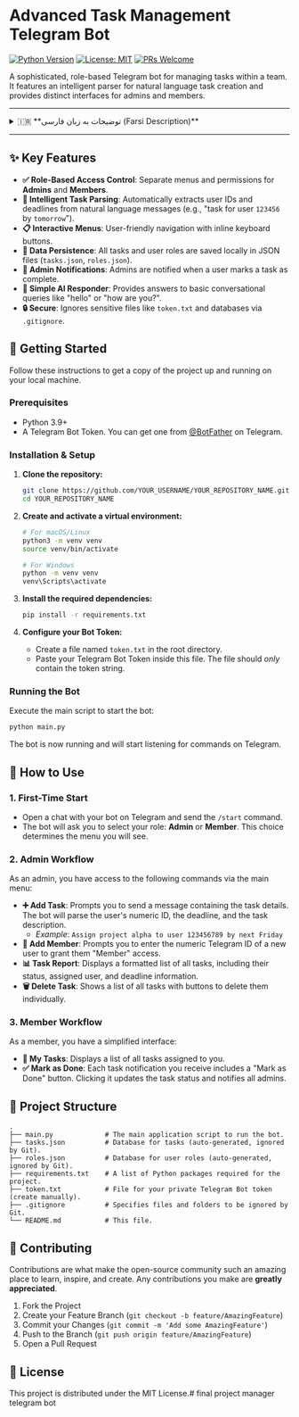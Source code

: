 # Advanced Task Management Telegram Bot

[![Python Version](https://img.shields.io/badge/Python-3.9+-blue.svg)](https://www.python.org/downloads/)
[![License: MIT](https://img.shields.io/badge/License-MIT-yellow.svg)](https://opensource.org/licenses/MIT)
[![PRs Welcome](https://img.shields.io/badge/PRs-welcome-brightgreen.svg)](CONTRIBUTING.md)

A sophisticated, role-based Telegram bot for managing tasks within a team. It features an intelligent parser for natural language task creation and provides distinct interfaces for admins and members.

---

<details>
<summary>🇮🇷 **توضیحات به زبان فارسی (Farsi Description)**</summary>

این پروژه یک ربات تلگرام پیشرفته برای مدیریت وظایف است که بر اساس نقش کاربران (مدیر و عضو) عمل می‌کند. مدیران می‌توانند برای اعضا وظیفه تعریف کنند، اعضای جدید اضافه کنند و گزارش عملکرد بگیرند. ربات به صورت هوشمند متن پیام را برای استخراج آیدی کاربر و مهلت انجام وظیفه تحلیل می‌کند. اعضا نیز می‌توانند لیست وظایف خود را مشاهده و آن‌ها را به‌عنوان "انجام شده" علامت‌گذاری کنند.

</details>

---

## ✨ Key Features

-   **✅ Role-Based Access Control**: Separate menus and permissions for **Admins** and **Members**.
-   **🤖 Intelligent Task Parsing**: Automatically extracts user IDs and deadlines from natural language messages (e.g., "task for user `123456` by `tomorrow`").
-   **📋 Interactive Menus**: User-friendly navigation with inline keyboard buttons.
-   **💾 Data Persistence**: All tasks and user roles are saved locally in JSON files (`tasks.json`, `roles.json`).
-   **🔔 Admin Notifications**: Admins are notified when a user marks a task as complete.
-   **💬 Simple AI Responder**: Provides answers to basic conversational queries like "hello" or "how are you?".
-   **🔒 Secure**: Ignores sensitive files like `token.txt` and databases via `.gitignore`.

## 🚀 Getting Started

Follow these instructions to get a copy of the project up and running on your local machine.

### Prerequisites

-   Python 3.9+
-   A Telegram Bot Token. You can get one from [@BotFather](https://t.me/BotFather) on Telegram.

### Installation & Setup

1.  **Clone the repository:**
    ```sh
    git clone https://github.com/YOUR_USERNAME/YOUR_REPOSITORY_NAME.git
    cd YOUR_REPOSITORY_NAME
    ```

2.  **Create and activate a virtual environment:**
    ```sh
    # For macOS/Linux
    python3 -m venv venv
    source venv/bin/activate

    # For Windows
    python -m venv venv
    venv\Scripts\activate
    ```

3.  **Install the required dependencies:**
    ```sh
    pip install -r requirements.txt
    ```

4.  **Configure your Bot Token:**
    -   Create a file named `token.txt` in the root directory.
    -   Paste your Telegram Bot Token inside this file. The file should *only* contain the token string.

### Running the Bot

Execute the main script to start the bot:
```sh
python main.py
```
The bot is now running and will start listening for commands on Telegram.

## 🤖 How to Use

### 1. First-Time Start
-   Open a chat with your bot on Telegram and send the `/start` command.
-   The bot will ask you to select your role: **Admin** or **Member**. This choice determines the menu you will see.

### 2. Admin Workflow
As an admin, you have access to the following commands via the main menu:
-   **➕ Add Task**: Prompts you to send a message containing the task details. The bot will parse the user's numeric ID, the deadline, and the task description.
    -   *Example*: `Assign project alpha to user 123456789 by next Friday`
-   **👥 Add Member**: Prompts you to enter the numeric Telegram ID of a new user to grant them "Member" access.
-   **📊 Task Report**: Displays a formatted list of all tasks, including their status, assigned user, and deadline information.
-   **🗑️ Delete Task**: Shows a list of all tasks with buttons to delete them individually.

### 3. Member Workflow
As a member, you have a simplified interface:
-   **📌 My Tasks**: Displays a list of all tasks assigned to you.
-   **✅ Mark as Done**: Each task notification you receive includes a "Mark as Done" button. Clicking it updates the task status and notifies all admins.

## 📁 Project Structure

```
.
├── main.py             # The main application script to run the bot.
├── tasks.json          # Database for tasks (auto-generated, ignored by Git).
├── roles.json          # Database for user roles (auto-generated, ignored by Git).
├── requirements.txt    # A list of Python packages required for the project.
├── token.txt           # File for your private Telegram Bot token (create manually).
├── .gitignore          # Specifies files and folders to be ignored by Git.
└── README.md           # This file.
```

## 🤝 Contributing

Contributions are what make the open-source community such an amazing place to learn, inspire, and create. Any contributions you make are **greatly appreciated**.

1.  Fork the Project
2.  Create your Feature Branch (`git checkout -b feature/AmazingFeature`)
3.  Commit your Changes (`git commit -m 'Add some AmazingFeature'`)
4.  Push to the Branch (`git push origin feature/AmazingFeature`)
5.  Open a Pull Request

## 📄 License

This project is distributed under the MIT License.# final project
manager telegram bot
